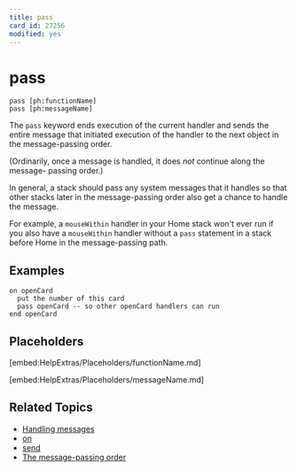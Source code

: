 ```yaml
---
title: pass
card_id: 27256
modified: yes
---
```


# pass

```
pass [ph:functionName]
pass [ph:messageName]
```

The `pass` keyword ends execution of the current handler and sends the entire message that initiated execution of the handler to the next object in the message-passing order.

(Ordinarily, once a message is handled, it does <i>not</i> continue along the message- passing order.)

In general, a stack should pass any system messages that it handles so that other stacks later in the message-passing order also get a chance to handle the message.

For example, a `mouseWithin` handler in your Home stack won't ever run if you also have a `mouseWithin` handler without a `pass` statement in a stack before Home in the message-passing path.

## Examples

```
on openCard
  put the number of this card
  pass openCard -- so other openCard handlers can run
end openCard
```

## Placeholders

[embed:HelpExtras/Placeholders/functionName.md]

[embed:HelpExtras/Placeholders/messageName.md]

## Related Topics

* [Handling messages](/HyperTalkReference/hypertalkbasics/Handling-messages)
* [on](/HyperTalkReference/keywords/on)
* [send](/HyperTalkReference/keywords/send)
* [The message-passing order](/HyperTalkReference/hypertalkbasics/The-message-passing-order)
